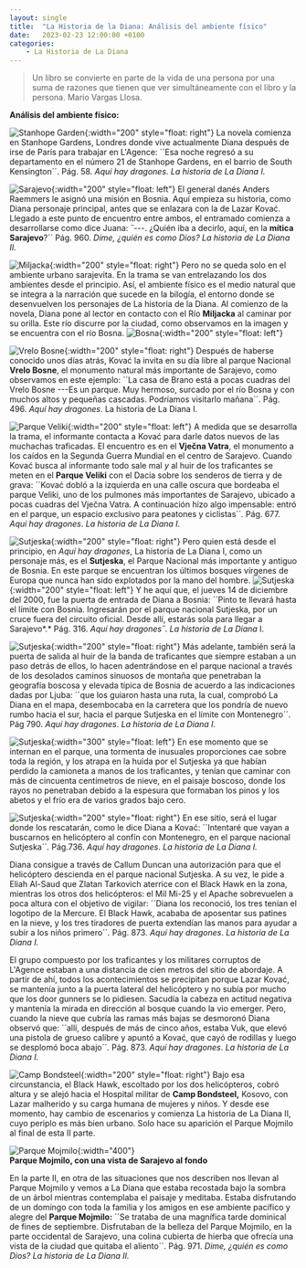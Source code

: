 ```yaml
---
layout: single
title:  "La Historia de la Diana: Análisis del ambiente físico"
date:   2023-02-23 12:00:00 +0100
categories: 
    - La Historia de La Diana
---
```

> Un libro se convierte en parte de la vida de una persona por una
> suma de razones que tienen que ver simultáneamente con el libro y la
> persona. Mario Vargas Llosa.

**Análisis del ambiente físico:**

![Stanhope Garden](/assets/img/stanhope_garden.jpg){:width="200" style="float: right"}
La novela comienza en Stanhope Gardens,
Londres donde vive actualmente Diana después de irse de París para
trabajar en L'Agence: ´´Esa noche regresó a su departamento en el número
21 de Stanhope Gardens, en el barrio de South Kensington´´. Pág. 58.
*Aquí hay dragones*. *La historia de La Diana I.*

![Sarajevo](/assets/img/sarajevo.jpg){:width="200" style="float: left"}
El general danés Anders Raemmers le
asignó una misión en Bosnia. Aquí empieza su historia, como Diana
personaje principal, antes que se enlazara con la de Lazar Kovać.
Llegado a este punto de encuentro entre ambos, el entramado comienza a
desarrollarse como dice Juana: *´´*---. ¿Quién iba a decirlo, aquí, en
la **mítica Sarajevo**?´´ Pág. 960. *Dime, ¿quién es como Dios?* *La
historia de La Diana II.*

![Miljacka](/assets/img/miljacka.jpg){:width="200" style="float: right"}
Pero no se queda solo en el ambiente
urbano sarajevita. En la trama se van entrelazando los dos ambientes
desde el principio. Así, el ambiente físico es el medio natural que se
integra a la narración que sucede en la bilogía, el entorno donde se
desenvuelven los personajes de La historia de la Diana. Al comienzo de
la novela, Diana pone al lector en contacto con el Río **Miljacka** al
caminar por su orilla. Este río discurre por la ciudad, como observamos
en la imagen y se encuentra con el río Bosna.
![Bosna](/assets/img/bosna.jpg){:width="200" style="float: left"}

![Vrelo Bosne](/assets/img/vrelo-bosne.jpg){:width="200" style="float: right"}
Después de haberse conocido unos días atrás, Kovać la invita en su día
libre al parque Nacional **Vrelo Bosne**, el monumento natural más
importante de Sarajevo, como observamos en este ejemplo: ´´La casa de
Brano está a pocas cuadras del Vrelo Bosne ---Es un parque. Muy hermoso,
surcado por el río Bosna y con muchos altos y pequeñas cascadas.
Podríamos visitarlo mañana´´. Pág. 496. *Aquí hay dragones*. La historia
de La Diana I.

![Parque Veliki](/assets/img/parque-veliki.jpg){:width="200" style="float: left"}
A medida que se desarrolla la trama, el
informante contacta a Kovać para darle datos nuevos de las muchachas
traficadas. El encuentro es en el **Vječna Vatra**, el monumento a los
caídos en la Segunda Guerra Mundial en el centro de Sarajevo. Cuando
Kovać busca al informante todo sale mal *y* al huir de los traficantes
se meten en el **Parque Veliki** con el Dacia sobre los senderos de
tierra y de grava: ´´Kovać dobló a la izquierda en una calle oscura que
bordeaba el parque Veliki, uno de los pulmones más importantes de
Sarajevo, ubicado a pocas cuadras del Vječna Vatra. A continuación hizo
algo impensable: entró en el parque, un espacio exclusivo para peatones
y ciclistas´´*.* Pág. 677. *Aquí hay dragones*. *La historia de La Diana
I.*

![Sutjeska](/assets/img/sutjeska.jpg){:width="200" style="float: right"}
Pero quien está desde el principio, en *Aquí hay
dragones*, La historia de La Diana I, como un personaje más, es el
**Sutjeska**, el Parque Nacional más importante y antiguo de Bosnia. En
este parque se encuentran los últimos bosques vírgenes de Europa que
nunca han sido explotados por la mano del hombre. 
![Sutjeska](/assets/img/sutjeska-2.jpg){:width="200" style="float: left"}
Y he aquí que, el
jueves 14 de diciembre del 2000, fue la puerta de entrada de Diana a
Bosnia: ´´Pinto te llevará hasta el límite con Bosnia. Ingresarán por el
parque nacional Sutjeska, por un cruce fuera del circuito oficial. Desde
allí, estarás sola para llegar a Sarajevo*.* Pág. 316. *Aquí hay
dragones´´*. *La historia de La Diana* I.

![Sutjeska](/assets/img/sutjeska-3.jpg){:width="200" style="float: right"}
Más adelante, también será la puerta de
salida al huir de la banda de traficantes que siempre estaban a un paso
detrás de ellos, lo hacen adentrándose en el parque nacional a través de
los desolados caminos sinuosos de montaña que penetraban la geografía
boscosa y elevada típica de Bosnia de acuerdo a las indicaciones dadas
por Ljuba: ´´que los guiaron hasta una ruta, la cual, comprobó La Diana
en el mapa, desembocaba en la carretera que los pondría de nuevo rumbo
hacia el sur, hacia el parque Sutjeska en el límite con Montenegro´´.
Pág 790. *Aquí hay dragones*. *La historia de La Diana I.*

![Sutjeska](/assets/img/sutjeska-4.jpg){:width="300" style="float: left"}
En ese momento que se internan en el
parque, una tormenta de inusuales proporciones cae sobre toda la región,
y los atrapa en la huida por el Sutjeska ya que habían perdido la
camioneta a manos de los traficantes, y tenían que caminar con más de
cincuenta centímetros de nieve, en el paisaje boscoso, donde los rayos
no penetraban debido a la espesura que formaban los pinos y los abetos y
el frío era de varios grados bajo cero. 

![Sutjeska](/assets/img/sutjeska-5.jpg){:width="200" style="float: right"}
En ese sitio, será el lugar
donde los rescatarán, como le dice Diana a Kovać: ´´Intentaré que vayan
a buscarnos en helicóptero al confín con Montenegro, en el parque
nacional Sutjeska´´*.* Pág.736. *Aquí hay dragones*. *La historia de La
Diana I.*

Diana consigue a través de Callum Duncan una autorización para que el
helicóptero descienda en el parque nacional Sutjeska. A su vez, le pide
a Eliah Al-Saud que Zlatan Tarkovich aterrice con el Black Hawk en la
zona, mientras los otros dos helicópteros: el Mil Mi-25 y el Apache
sobrevuelen a poca altura con el objetivo de vigilar: ´´Diana los
reconoció, los tres tenían el logotipo de la Mercure. El Black Hawk,
acababa de aposentar sus patines en la nieve, y los tres tiradores de
puerta extendían las manos para ayudar a subir a los niños primero´´*.*
Pág. 873. *Aquí hay dragones*. *La historia de La Diana I.*

El grupo compuesto por los traficantes y los militares corruptos de
L'Agence estaban a una distancia de cien metros del sitio de abordaje. A
partir de ahí, todos los acontecimientos se precipitan porque Lazar
Kovać, se mantenía junto a la puerta lateral del helicóptero y no subía
por mucho que los door gunners se lo pidiesen. Sacudía la cabeza en
actitud negativa y mantenía la mirada en dirección al bosque cuando la
vio emerger. Pero, cuando la nieve que cubría las ramas más bajas se
desmoronó Diana observó que: ´´allí, después de más de cinco años,
estaba Vuk, que elevó una pistola de grueso calibre y apuntó a Kovać,
que cayó de rodillas y luego se desplomó boca abajo´´*.* Pág. 873. *Aquí
hay dragones*. *La historia de La Diana I.*


![Camp Bondsteel](/assets/img/camp-bondsteel.jpg){:width="200" style="float: right"}
Bajo esa circunstancia, el Black Hawk,
escoltado por los dos helicópteros, cobró altura y se alejó hacia el
Hospital militar de **Camp Bondsteel,** Kosovo, con Lazar malherido y su
carga humana de mujeres y niños. Y desde ese momento, hay cambio de
escenarios y comienza La historia de La Diana II, cuyo periplo es más
bien urbano. Solo hace su aparición el Parque Mojmilo al final de esta
II parte.



![Parque Mojmilo](/assets/img/parque-mojmilo.jpg){:width="400"}  
**Parque Mojmilo, con una vista de Sarajevo al fondo**  

En la parte II, en otra de las
situaciones que nos describen nos llevan al Parque Mojmilo y vemos a La
Diana que estaba recostada bajo la sombra de un árbol mientras
contemplaba el paisaje y meditaba. Estaba disfrutando de un domingo con
toda la familia y los amigos en ese ambiente pacífico y alegre del
**Parque Mojmilo:** ´´Se trataba de una magnífica tarde dominical de
fines de septiembre. Disfrutaban de la belleza del Parque Mojmilo, en la
parte occidental de Sarajevo, una colina cubierta de hierba que ofrecía
una vista de la ciudad que quitaba el aliento´´. Pág. 971. *Dime, ¿quién
es como Dios?* *La historia de La Diana II.*
